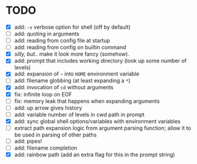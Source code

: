 # TODO
- [x] add: `-v` verbose option for shell (off by default)
- [ ] add: quoting in arguments
- [ ] add: reading from config file at startup
- [ ] add: reading from config on builtin command
- [x] *silly, but..* make it look more fancy (somehow).
- [x] add: prompt that includes working directory (look up some number of levels)
- [x] add: expansion of `~` into `HOME` environment variable
- [ ] add: filename globbing (at least expanding a `*`)
- [x] add: invocation of `cd` without arguments
- [x] fix: infinite loop on EOF
- [ ] fix: memory leak that happens when expanding arguments
- [ ] add: up arrow gives history
- [ ] add: variable number of levels in cwd path in prompt
- [x] add: sync global shell options/variables with environment variables
- [ ] extract path expansion logic from argument parsing function; allow it to be used in parsing of other paths
- [ ] add: pipes!
- [ ] add: filename completion
- [x] add: rainbow path (add an extra flag for this in the prompt string)
